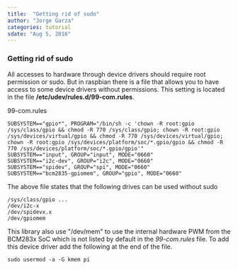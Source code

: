 ```yaml
---
title:  "Getting rid of sudo"
author: "Jorge Garza"
categories: tutorial
sdate: "Aug 5, 2016"
---
```


### Getting rid of sudo

All accesses to hardware through device drivers should require root permission or sudo. But in raspbian there is a file that allows you to have access to some device drivers without permissions. This setting is located in the file **/etc/udev/rules.d/99-com.rules**. 

99-com.rules

```
SUBSYSTEM=="gpio*", PROGRAM="/bin/sh -c 'chown -R root:gpio /sys/class/gpio && chmod -R 770 /sys/class/gpio; chown -R root:gpio /sys/devices/virtual/gpio && chmod -R 770 /sys/devices/virtual/gpio; chown -R root:gpio /sys/devices/platform/soc/*.gpio/gpio && chmod -R 770 /sys/devices/platform/soc/*.gpio/gpio'"
SUBSYSTEM=="input", GROUP="input", MODE="0660"
SUBSYSTEM=="i2c-dev", GROUP="i2c", MODE="0660"
SUBSYSTEM=="spidev", GROUP="spi", MODE="0660"
SUBSYSTEM=="bcm2835-gpiomem", GROUP="gpio", MODE="0660"
```

The above file states that the following drives can be used without sudo
```
/sys/class/gpio ...
/dev/i2c-x
/dev/spidevx.x
/dev/gpiomem
```

This library also use "/dev/mem" to use the internal hardware PWM from the BCM283x SoC which is not listed by default in the *99-com.rules* file. 
To add this device driver add the following at the end of the file. 

```
sudo usermod -a -G kmem pi



